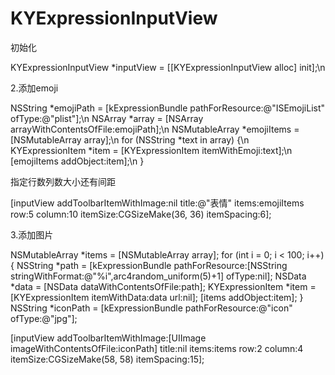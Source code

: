 # KYExpressionInputView

初始化

KYExpressionInputView *inputView = [[KYExpressionInputView alloc] init];\n

2.添加emoji

NSString *emojiPath = [kExpressionBundle pathForResource:@"ISEmojiList" ofType:@"plist"];\n
NSArray *array = [NSArray arrayWithContentsOfFile:emojiPath];\n
NSMutableArray *emojiItems = [NSMutableArray array];\n
for (NSString *text in array) {\n
    KYExpressionItem *item = [KYExpressionItem itemWithEmoji:text];\n
    [emojiItems addObject:item];\n
}

指定行数列数大小还有间距

[inputView addToolbarItemWithImage:nil title:@"表情" items:emojiItems row:5 column:10 itemSize:CGSizeMake(36, 36) itemSpacing:6];

3.添加图片

NSMutableArray *items = [NSMutableArray array];
for (int i = 0; i < 100; i++) {
    NSString *path = [kExpressionBundle pathForResource:[NSString stringWithFormat:@"%i",arc4random_uniform(5)+1]        ofType:nil];
    NSData *data = [NSData dataWithContentsOfFile:path];
    KYExpressionItem *item = [KYExpressionItem itemWithData:data url:nil];
    [items addObject:item];
}
NSString *iconPath = [kExpressionBundle pathForResource:@"icon" ofType:@"jpg"];

[inputView addToolbarItemWithImage:[UIImage imageWithContentsOfFile:iconPath] title:nil items:items row:2 column:4 itemSize:CGSizeMake(58, 58) itemSpacing:15];
